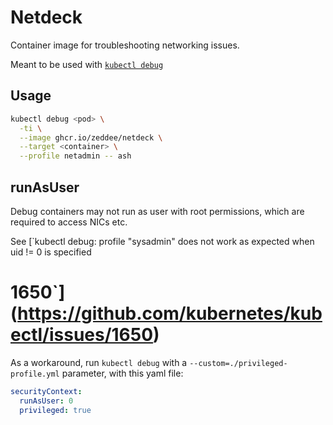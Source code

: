 # Netdeck

Container image for troubleshooting networking issues.

Meant to be used with
[`kubectl debug`](https://kubernetes.io/docs/reference/kubectl/generated/kubectl_debug/)

## Usage

```bash
kubectl debug <pod> \
  -ti \
  --image ghcr.io/zeddee/netdeck \
  --target <container> \
  --profile netadmin -- ash
```

## runAsUser

Debug containers may not run as user with
root permissions, which
are required to access NICs etc.

See
[`kubectl debug: profile "sysadmin" does not work as expected when uid != 0 is specified

# 1650`](<https://github.com/kubernetes/kubectl/issues/1650>)

As a workaround, run `kubectl debug`
with a `--custom=./privileged-profile.yml` parameter,
with this yaml file:

```yaml
securityContext:
  runAsUser: 0
  privileged: true
```
